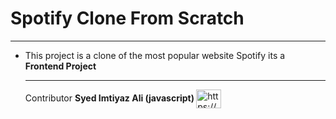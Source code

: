 <h1>Spotify Clone From Scratch</h1>
<hr>
<ul><li> This project is a clone of the most popular website Spotify its a <strong>Frontend Project</strong>
  <hr>
  Contributor <strong>Syed Imtiyaz Ali (javascript) </strong>
  <a href="https://www.linkedin.com/in/imtiyaz-sde/" target="blank"><img align="center" src="https://raw.githubusercontent.com/rahuldkjain/github-profile-readme-generator/master/src/images/icons/Social/linked-in-alt.svg" alt="https://www.linkedin.com/in/imtiyaz-sde/" height="30" width="40" /></a>
  
